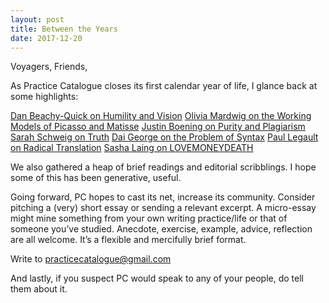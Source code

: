 ```yaml
---
layout: post
title: Between the Years
date: 2017-12-20
---
```

Voyagers, Friends,

As Practice Catalogue closes its first calendar year of life, I glance back at some highlights:

[Dan Beachy-Quick on Humility and Vision](http://practicecatalogue.com/2017/08/01/Dan-Concrete.html)
[Olivia Mardwig on the Working Models of Picasso and Matisse](http://practicecatalogue.com/2017/05/01/Two-Models.html)
[Justin Boening on Purity and Plagiarism](http://practicecatalogue.com/2017/09/26/Justin-Boening-on-Purity.html)
[Sarah Schweig on Truth](http://practicecatalogue.com/2017/08/29/Sarah-Schweig-On-Truth.html)
[Dai George on the Problem of Syntax](http://practicecatalogue.com/2017/11/26/Syntax.html)
[Paul Legault on Radical Translation](http://practicecatalogue.com/2017/10/12/Legault.html)
[Sasha Laing on LOVEMONEYDEATH](http://practicecatalogue.com/2017/12/16/LMD.html)

We also gathered a heap of brief readings and editorial scribblings. I hope some of this has been generative, useful.

Going forward, PC hopes to cast its net, increase its community. Consider pitching a (very) short essay or sending a relevant excerpt. A micro-essay might mine something from your own writing practice/life or that of someone you’ve studied. Anecdote, exercise, example, advice, reflection are all welcome. It’s a flexible and mercifully brief format.

Write to practicecatalogue@gmail.com

And lastly, if you suspect PC would speak to any of your people, do tell them about it.

